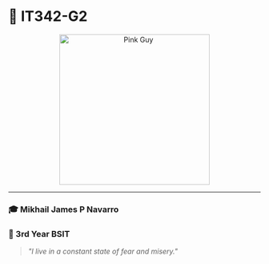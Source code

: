 # 🚀 IT342-G2

<p align="center">
  <img src="https://images-wixmp-ed30a86b8c4ca887773594c2.wixmp.com/f/f8b963df-dc37-4620-9c86-6b58af16fec4/dac3nzo-4ecf48b9-9b3b-4e63-b30d-a6c58536b717.jpg/v1/fit/w_400,h_406,q_70,strp/pink_guy_by_sibbies_dac3nzo-375w-2x.jpg?token=eyJ0eXAiOiJKV1QiLCJhbGciOiJIUzI1NiJ9.eyJzdWIiOiJ1cm46YXBwOjdlMGQxODg5ODIyNjQzNzNhNWYwZDQxNWVhMGQyNmUwIiwiaXNzIjoidXJuOmFwcDo3ZTBkMTg4OTgyMjY0MzczYTVmMGQ0MTVlYTBkMjZlMCIsIm9iaiI6W1t7ImhlaWdodCI6Ijw9NDA2IiwicGF0aCI6IlwvZlwvZjhiOTYzZGYtZGMzNy00NjIwLTljODYtNmI1OGFmMTZmZWM0XC9kYWMzbnpvLTRlY2Y0OGI5LTliM2ItNGU2My1iMzBkLWE2YzU4NTM2YjcxNy5qcGciLCJ3aWR0aCI6Ijw9NDAwIn1dXSwiYXVkIjpbInVybjpzZXJ2aWNlOmltYWdlLm9wZXJhdGlvbnMiXX0.UH7GIkLRRLGyC4ljldVATL3CKBrMsxQFnVZHHc2IRQY" width="300" alt="Pink Guy">
</p>

---

### 🎓 Mikhail James P Navarro

### 🏫 3rd Year BSIT


> _"I live in a constant state of fear and misery."_ 

